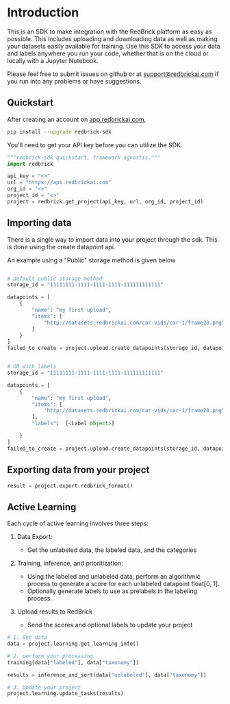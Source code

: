 # Introduction

This is an SDK to make integration with the RedBrick platform as easy as possible. This includes uploading and downloading data
as well as making your datasets easily available for training. Use this SDK to access your data and labels anywhere you run your code, whether that is on the cloud or locally with a Jupyter Notebook.

Please feel free to submit issues on github or at [support@redbrickai.com](mailto:support@redbrickai.com) if you run into any problems or have suggestions.

## Quickstart

After creating an account on [app.redbrickai.com](https://app.redbrick.com),

```bash
pip install --upgrade redbrick-sdk
```

You'll need to get your API key before you can utilize the SDK.

```python
"""redbrick-sdk quickstart, framework agnostic."""
import redbrick

api_key = "<>"
url = "https://api.redbrickai.com"
org_id = "<>"
project_id = "<>"
project = redbrick.get_project(api_key, url, org_id, project_id)


```

## Importing data

There is a single way to import data into your project through the sdk. This is done using the create datapoint api.

An example using a "Public" storage method is given below

```python

# default public storage method
storage_id = "11111111-1111-1111-1111-111111111111"

datapoints = [
    {
        "name": "my first upload",
        "items": [
            "http://datasets.redbrickai.com/car-vids/car-1/frame20.png"
        ]
    }
]
failed_to_create = project.upload.create_datapoints(storage_id, datapoints)


# OR with labels
storage_id = "11111111-1111-1111-1111-111111111111"

datapoints = [
    {
        "name": "my first upload",
        "items": [
            "http://datasets.redbrickai.com/car-vids/car-1/frame20.png"
        ],
        "labels":  [<Label object>]

    }
]
failed_to_create = project.upload.create_datapoints(storage_id, datapoints)

```

## Exporting data from your project

```python
result = project.export.redbrick_format()

```

## Active Learning

Each cycle of active learning involves three steps:

1. Data Export:

   - Get the unlabeled data, the labeled data, and the categories

2. Training, inference, and prioritization:

   - Using the labeled and unlabeled data, perform an algorithmic process to generate a score for each unlabeled datapoint float[0, 1].
   - Optionally generate labels to use as prelabels in the labeling process.

3. Upload results to RedBrick
   - Send the scores and optional labels to update your project

```python
# 1. Get data
data = project.learning.get_learning_info()

# 2. perform your processing
training(data["labeled"], data["taxonomy"])

results = inference_and_sort(data["unlabeled"], data["taxonomy"])

# 3. Update your project
project.learning.update_tasks(results)

```
